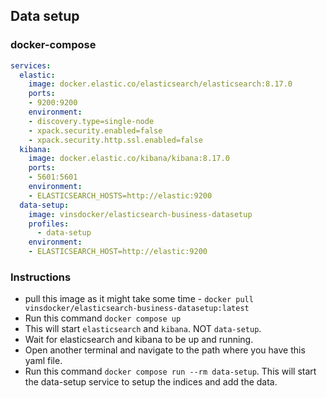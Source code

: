 ## Data setup

### docker-compose

```yaml
services:
  elastic:
    image: docker.elastic.co/elasticsearch/elasticsearch:8.17.0
    ports:
    - 9200:9200
    environment:
    - discovery.type=single-node
    - xpack.security.enabled=false
    - xpack.security.http.ssl.enabled=false
  kibana:
    image: docker.elastic.co/kibana/kibana:8.17.0
    ports:
    - 5601:5601
    environment:
    - ELASTICSEARCH_HOSTS=http://elastic:9200
  data-setup:
    image: vinsdocker/elasticsearch-business-datasetup
    profiles:
      - data-setup
    environment:
    - ELASTICSEARCH_HOST=http://elastic:9200
```

### Instructions

 - pull this image as it might take some time - `docker pull vinsdocker/elasticsearch-business-datasetup:latest`
 - Run this command `docker compose up`
 - This will start `elasticsearch` and `kibana`. NOT `data-setup`.
 - Wait for elasticsearch and kibana to be up and running.
 - Open another terminal and navigate to the path where you have this yaml file.
 - Run this command `docker compose run --rm data-setup`. This will start the data-setup service to setup the indices and add the data.
